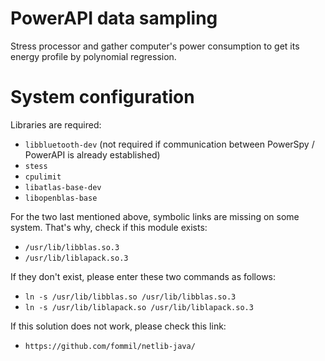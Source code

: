 # PowerAPI data sampling

Stress processor and gather computer's power consumption to get its energy profile by polynomial regression.

# System configuration

Libraries are required:
* `libbluetooth-dev` (not required if communication between PowerSpy / PowerAPI is already established)
* `stess`
* `cpulimit`
* `libatlas-base-dev`
* `libopenblas-base`

For the two last mentioned above, symbolic links are missing on some system. That's why, check if this module exists:
* `/usr/lib/libblas.so.3`
* `/usr/lib/liblapack.so.3`

If they don't exist, please enter these two commands as follows:
* `ln -s /usr/lib/libblas.so /usr/lib/libblas.so.3`
* `ln -s /usr/lib/liblapack.so /usr/lib/liblapack.so.3`

If this solution does not work, please check this link:
* `https://github.com/fommil/netlib-java/`